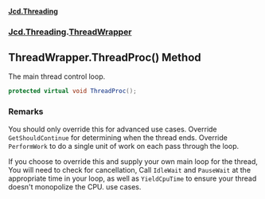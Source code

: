 #### [Jcd.Threading](index.md 'index')
### [Jcd.Threading](Jcd.Threading.md 'Jcd.Threading').[ThreadWrapper](ThreadWrapper.md 'Jcd.Threading.ThreadWrapper')

## ThreadWrapper.ThreadProc() Method

The main thread control loop.

```csharp
protected virtual void ThreadProc();
```

### Remarks

You should only override this for advanced use cases.
Override `GetShouldContinue` for determining when the thread ends.
Override `PerformWork` to do a single unit of work on each pass through the loop.

If you choose to override this and supply your own main loop for the thread,
You will need to check for cancellation, Call `IdleWait` and `PauseWait`
at the appropriate time in your loop, as well as `YieldCpuTime` to ensure
your thread doesn't monopolize the CPU.
use cases.